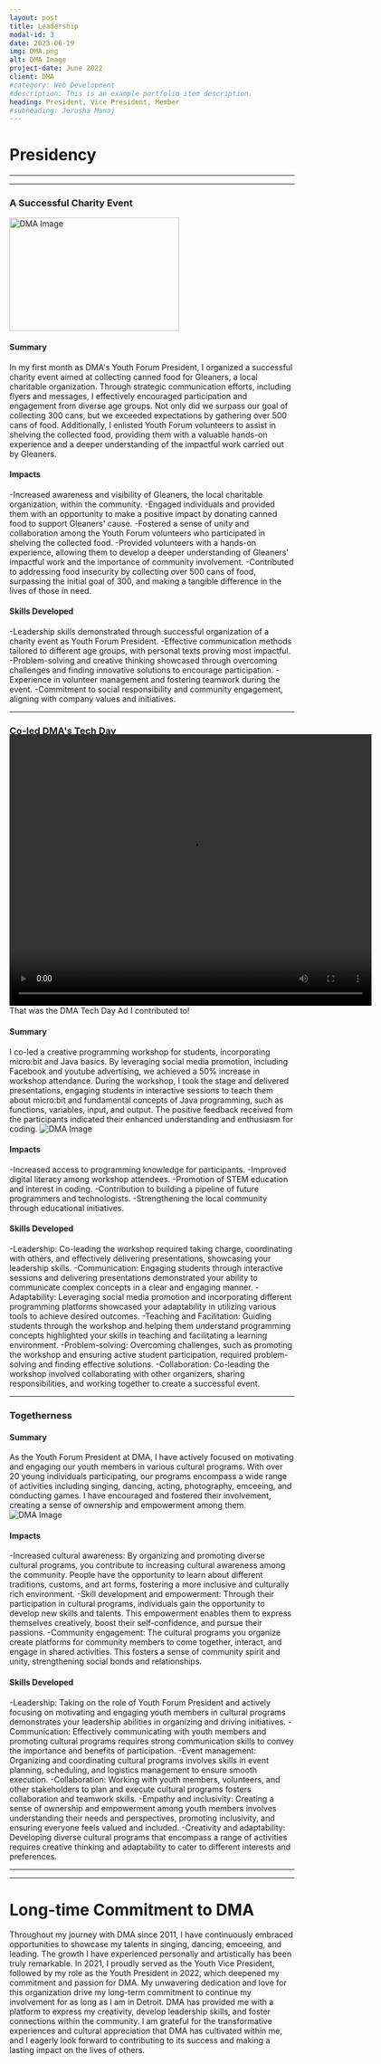 ```yaml
---
layout: post
title: Leadership
modal-id: 3
date: 2023-06-19
img: DMA.png
alt: DMA Image
project-date: June 2022
client: DMA
#category: Web Development
#description: This is an example portfolio item description.
heading: President, Vice President, Member
#subheading: Jerusha Manoj
---
```

# Presidency
---
---
### A Successful Charity Event
<img src="img/DMA/cans1.JPG" alt="DMA Image" width="300" height="200">

#### Summary
In my first month as DMA's Youth Forum President, I organized a successful charity event aimed at collecting canned food for Gleaners, a local charitable organization. Through strategic communication efforts, including flyers and messages, I effectively encouraged participation and engagement from diverse age groups. Not only did we surpass our goal of collecting 300 cans, but we exceeded expectations by gathering over 500 cans of food. Additionally, I enlisted Youth Forum volunteers to assist in shelving the collected food, providing them with a valuable hands-on experience and a deeper understanding of the impactful work carried out by Gleaners.

#### Impacts
-Increased awareness and visibility of Gleaners, the local charitable organization, within the community.
-Engaged individuals and provided them with an opportunity to make a positive impact by donating canned food to support Gleaners' cause.
-Fostered a sense of unity and collaboration among the Youth Forum volunteers who participated in shelving the collected food.
-Provided volunteers with a hands-on experience, allowing them to develop a deeper understanding of Gleaners' impactful work and the importance of community involvement.
-Contributed to addressing food insecurity by collecting over 500 cans of food, surpassing the initial goal of 300, and making a tangible difference in the lives of those in need.

#### Skills Developed
-Leadership skills demonstrated through successful organization of a charity event as Youth Forum President.
-Effective communication methods tailored to different age groups, with personal texts proving most impactful.
-Problem-solving and creative thinking showcased through overcoming challenges and finding innovative solutions to encourage participation.
-Experience in volunteer management and fostering teamwork during the event.
-Commitment to social responsibility and community engagement, aligning with company values and initiatives.

---
<style>
.video-container {
    margin-top: -20px;
}
</style>

### Co-led DMA's Tech Day

<div class="video-container">
    <video width="640" height="480" controls>
        <source src="img/TechDay.mp4" type="video/mp4">
        Your browser does not support the video tag.
    </video>
</div>
That was the DMA Tech Day Ad I contributed to!

#### Summary
I co-led a creative programming workshop for students, incorporating micro:bit and Java basics. By leveraging social media promotion, including Facebook and youtube advertising, we achieved a 50% increase in workshop attendance. During the workshop, I took the stage and delivered presentations, engaging students in interactive sessions to teach them about micro:bit and fundamental concepts of Java programming, such as functions, variables, input, and output. The positive feedback received from the participants indicated their enhanced understanding and enthusiasm for coding.
![DMA Image](img/DMA/tech.JPG)

#### Impacts
-Increased access to programming knowledge for participants.
-Improved digital literacy among workshop attendees.
-Promotion of STEM education and interest in coding.
-Contribution to building a pipeline of future programmers and technologists.
-Strengthening the local community through educational initiatives.

#### Skills Developed
-Leadership: Co-leading the workshop required taking charge, coordinating with others, and effectively delivering presentations, showcasing your leadership skills.
-Communication: Engaging students through interactive sessions and delivering presentations demonstrated your ability to communicate complex concepts in a clear and engaging manner.
-Adaptability: Leveraging social media promotion and incorporating different programming platforms showcased your adaptability in utilizing various tools to achieve desired outcomes.
-Teaching and Facilitation: Guiding students through the workshop and helping them understand programming concepts highlighted your skills in teaching and facilitating a learning environment.
-Problem-solving: Overcoming challenges, such as promoting the workshop and ensuring active student participation, required problem-solving and finding effective solutions.
-Collaboration: Co-leading the workshop involved collaborating with other organizers, sharing responsibilities, and working together to create a successful event.

---
### Togetherness

#### Summary
As the Youth Forum President at DMA, I have actively focused on motivating and engaging our youth members in various cultural programs. With over 20 young individuals participating, our programs encompass a wide range of activities including singing, dancing, acting, photography, emceeing, and conducting games. I have encouraged and fostered their involvement, creating a sense of ownership and empowerment among them. 
![DMA Image](img/DMA/picnic.JPG)

#### Impacts
-Increased cultural awareness: By organizing and promoting diverse cultural programs, you contribute to increasing cultural awareness among the community. People have the opportunity to learn about different traditions, customs, and art forms, fostering a more inclusive and culturally rich environment.
-Skill development and empowerment: Through their participation in cultural programs, individuals gain the opportunity to develop new skills and talents. This empowerment enables them to express themselves creatively, boost their self-confidence, and pursue their passions.
-Community engagement: The cultural programs you organize create platforms for community members to come together, interact, and engage in shared activities. This fosters a sense of community spirit and unity, strengthening social bonds and relationships.

#### Skills Developed
-Leadership: Taking on the role of Youth Forum President and actively focusing on motivating and engaging youth members in cultural programs demonstrates your leadership abilities in organizing and driving initiatives.
-Communication: Effectively communicating with youth members and promoting cultural programs requires strong communication skills to convey the importance and benefits of participation.
-Event management: Organizing and coordinating cultural programs involves skills in event planning, scheduling, and logistics management to ensure smooth execution.
-Collaboration: Working with youth members, volunteers, and other stakeholders to plan and execute cultural programs fosters collaboration and teamwork skills.
-Empathy and inclusivity: Creating a sense of ownership and empowerment among youth members involves understanding their needs and perspectives, promoting inclusivity, and ensuring everyone feels valued and included.
-Creativity and adaptability: Developing diverse cultural programs that encompass a range of activities requires creative thinking and adaptability to cater to different interests and preferences.

---
---

# Long-time Commitment to DMA

Throughout my journey with DMA since 2011, I have continuously embraced opportunities to showcase my talents in singing, dancing, emceeing, and leading. The growth I have experienced personally and artistically has been truly remarkable. In 2021, I proudly served as the Youth Vice President, followed by my role as the Youth President in 2022, which deepened my commitment and passion for DMA. My unwavering dedication and love for this organization drive my long-term commitment to continue my involvement for as long as I am in Detroit. DMA has provided me with a platform to express my creativity, develop leadership skills, and foster connections within the community. I am grateful for the transformative experiences and cultural appreciation that DMA has cultivated within me, and I eagerly look forward to contributing to its success and making a lasting impact on the lives of others.

